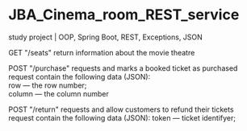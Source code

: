 # JBA_Cinema_room_REST_service
study project | OOP, Spring Boot, REST, Exceptions, JSON  
  
  
GET "/seats" return information about the movie theatre  
  
POST "/purchase" requests and marks a booked ticket as purchased  
request  contain the following data (JSON):  
row — the row number;  
column — the column number  
  
POST "/return" requests and allow customers to refund their tickets  
request  contain the following data (JSON):
token — ticket identifyer;
